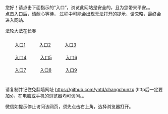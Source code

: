 您好！请点击下面指示的“入口”，浏览此网站是安全的，且为您带来平安。。 <br/>
点击入口后，请耐心等待， 过程中可能会出现无法打开的提示，请忽略，最终会进入网站. </br>

法轮大法在长春<br/>
<div style="padding:10px"><a style="margin:20px" target="_blank" href="https://d3t94gg3ba947i.cloudfront.net/2Qpsp?gjrfca" id="ccLink1" rel="nofollow">入口1</a> <a target="_blank" style="margin:20px" href="https://d2y19dz47gb2he.cloudfront.net/2Qpsp?aitqdu" id="ccLink2" rel="nofollow">入口2</a> <a style="margin:20px" target="_blank" href="https://d1jyuiulbkfwec.cloudfront.net/2Qpsp?bmfvgsy" id="ccLink3" rel="nofollow">入口3</a></div>

<div style="padding:10px" ><a style="margin:20px" target="_blank" href="https://d3t94gg3ba947i.cloudfront.net/2Qpsp?gjrfca" id="ccLink4" rel="nofollow">入口4</a> <a style="margin:20px" href="https://d2y19dz47gb2he.cloudfront.net/2Qpsp?aitqdu" target="_blank" id="ccLink5" rel="nofollow">入口5</a> <a style="margin:20px" href="https://d1jyuiulbkfwec.cloudfront.net/2Qpsp?bmfvgsy" target="_blank" id="ccLink6" rel="nofollow">入口6</a></div>

<div style="padding:10px"><a style="margin:20px" target="_blank" href="https://d3t94gg3ba947i.cloudfront.net/2Qpsp?gjrfca" id="ccLink7" rel="nofollow">入口7</a> <a style="margin:20px" href="https://d2y19dz47gb2he.cloudfront.net/2Qpsp?aitqdu" target="_blank" id="ccLink8" rel="nofollow">入口8</a> <a style="margin:20px" target="_blank" href="https://d1jyuiulbkfwec.cloudfront.net/2Qpsp?bmfvgsy" id="ccLink9" rel="nofollow">入口9</a></div>

<br/>



请复制并记住免翻墙网址 https://github.com/yntd/changchunzx (http后一定要加s)，在电脑或手机的浏览器均可访问。。<br/>

微信如提示停止访问该网页，须先点击右上角，选择浏览器打开。
